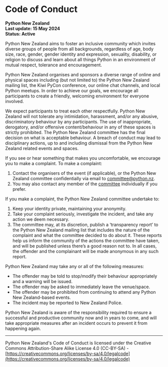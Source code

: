 # **Code of Conduct**

**Python New Zealand<br> Last update: 15 May 2024<br> Status: Active**

Python New Zealand aims to foster an inclusive community which invites diverse groups of
people from all backgrounds, regardless of age, body size, race, gender, gender identity
and expression, sexuality, disability, or religion to discuss and learn about all things
Python in an environment of mutual respect, tolerance and encouragement.

Python New Zealand organises and sponsors a diverse range of online and physical spaces
including (but not limited to) the Python New Zealand mailing list, the Kiwi PyCon
conference, our online chat channels, and local Python meetups. In order to achieve our
goals, we encourage all participants to create a friendly, welcoming environment for
everyone involved.

We expect participants to treat each other respectfully. Python New Zealand will not
tolerate any intimidation, harassment, and/or any abusive, discriminatory behaviour by
any participants. The use of inappropriate, derogatory, and/or offensive
content/behaviour in any of these spaces is strictly prohibited. The Python New Zealand
committee has the final decision on what is acceptable behaviour. A breach of conduct
may lead to disciplinary actions, up to and including dismissal from the Python New
Zealand related events and spaces.

If you see or hear something that makes you uncomfortable, we encourage you to make a
complaint. To make a complaint:

1. Contact the organisers of the event (if applicable), or the Python New Zealand
   committee confidentially via email to
   [committee@python.nz](mailto:committee@python.nz).
2. You may also contact any member of the [committee](https://python.nz/committee)
   individually if you prefer.

If you make a complaint, the Python New Zealand committee undertake to:

1. Keep your identity private, maintaining your anonymity.
2. Take your complaint seriously, investigate the incident, and take any action we deem
   necessary.
3. The committee may, at its discretion, publish a ‘transparency report’ to the Python
   New Zealand mailing list that includes the nature of the complaint and what the
   committee decided to do about it. These reports help us inform the community of the
   actions the committee have taken, and will be published unless there’s a good reason
   not to. In all cases, the offender and the complainant will be made anonymous in any
   such report.

Python New Zealand may take any or all of the following measures:

- The offender may be told to stop/modify their behaviour appropriately and a warning
  will be issued.
- The offender may be asked to immediately leave the venue/space.
- The offender may be prohibited from continuing to attend any Python New Zealand-based
  events.
- The incident may be reported to New Zealand Police.

Python New Zealand is aware of the responsibility required to ensure a successful and
productive community now and in years to come, and will take appropriate measures after
an incident occurs to prevent it from happening again.

---

Python New Zealand's Code of Conduct is licensed under the Creative Commons
Attribution-Share Alike License 4.0 (CC-BY-SA) -
[https://creativecommons.org/licenses/by-sa/4.0/legalcode](https://creativecommons.org/licenses/by-sa/4.0/legalcode)
